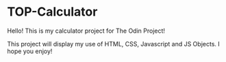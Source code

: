 # TOP-Calculator

Hello! This is my calculator project for The Odin Project! 

This project will display my use of HTML, CSS, Javascript and JS Objects. I hope you enjoy!